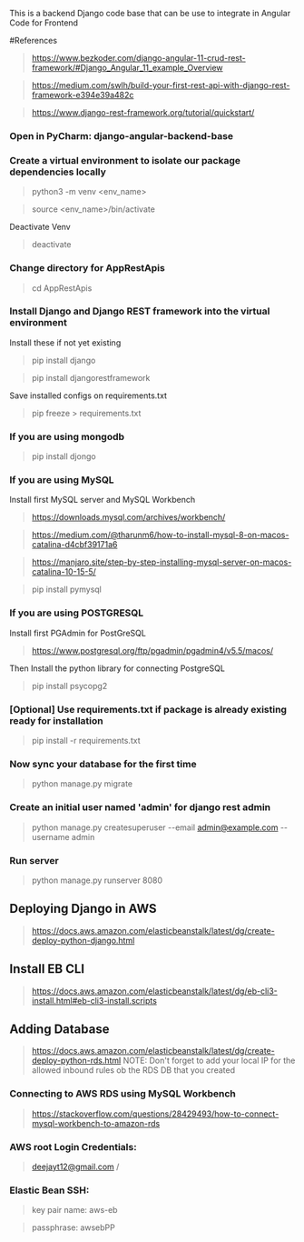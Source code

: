 This is a backend Django code base that can be use to integrate in Angular Code for Frontend


#References
>https://www.bezkoder.com/django-angular-11-crud-rest-framework/#Django_Angular_11_example_Overview

>https://medium.com/swlh/build-your-first-rest-api-with-django-rest-framework-e394e39a482c

>https://www.django-rest-framework.org/tutorial/quickstart/


### Open in PyCharm: django-angular-backend-base

### Create a virtual environment to isolate our package dependencies locally
>python3 -m venv <env_name>

>source <env_name>/bin/activate

Deactivate Venv
> deactivate

### Change directory for AppRestApis
> cd AppRestApis

### Install Django and Django REST framework into the virtual environment

Install these if not yet existing
> pip install django

> pip install djangorestframework

Save installed configs on requirements.txt
> pip freeze > requirements.txt

### If you are using mongodb
> pip install djongo 

### If you are using MySQL
Install first MySQL server and MySQL Workbench
> https://downloads.mysql.com/archives/workbench/

> https://medium.com/@tharunm6/how-to-install-mysql-8-on-macos-catalina-d4cbf39171a6

> https://manjaro.site/step-by-step-installing-mysql-server-on-macos-catalina-10-15-5/

> pip install pymysql

### If you are using POSTGRESQL
Install first PGAdmin for PostGreSQL
> https://www.postgresql.org/ftp/pgadmin/pgadmin4/v5.5/macos/

Then Install the python library for connecting PostgreSQL
> pip install psycopg2

### [Optional] Use requirements.txt if package is already existing ready for installation
> pip install -r requirements.txt

### Now sync your database for the first time
> python manage.py migrate

### Create an initial user named 'admin' for django rest admin
> python manage.py createsuperuser --email admin@example.com --username admin

### Run server
> python manage.py runserver 8080


## Deploying Django in AWS
> https://docs.aws.amazon.com/elasticbeanstalk/latest/dg/create-deploy-python-django.html

## Install EB CLI
> https://docs.aws.amazon.com/elasticbeanstalk/latest/dg/eb-cli3-install.html#eb-cli3-install.scripts

## Adding Database
> https://docs.aws.amazon.com/elasticbeanstalk/latest/dg/create-deploy-python-rds.html
NOTE: Don't forget to add your local IP for the allowed inbound rules ob the RDS DB that you created

### Connecting to AWS RDS using MySQL Workbench
> https://stackoverflow.com/questions/28429493/how-to-connect-mysql-workbench-to-amazon-rds

### AWS root Login Credentials:
> deejayt12@gmail.com / <Check>

### Elastic Bean SSH:
> key pair name:  aws-eb

> passphrase: awsebPP

